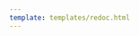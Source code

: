 ```yaml
---
template: templates/redoc.html
---
```


<redoc spec-url="../../apis/restapis/app-native-authentication-api.yaml" theme='{{redoc_theme}}'></redoc>
